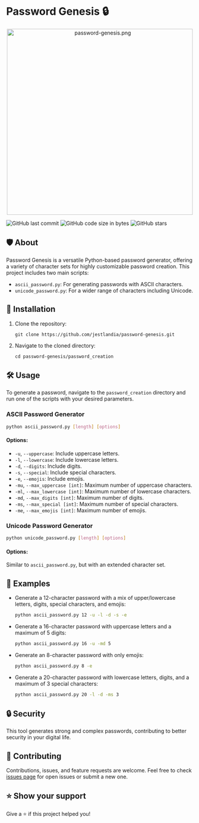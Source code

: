 # Password Genesis 🔒

<p align="center">
  <img src="https://i.imgur.com/hjcOJxj.png" alt="password-genesis.png" width="500" style="display: block; margin: 0 auto;">
</p>

![GitHub last commit](https://img.shields.io/github/last-commit/jestlandia/password-genesis)
![GitHub code size in bytes](https://img.shields.io/github/languages/code-size/jestlandia/password-genesis)
![GitHub stars](https://img.shields.io/github/stars/jestlandia/password-genesis?style=social)

## 🛡️ About

Password Genesis is a versatile Python-based password generator, offering a variety of character sets for highly customizable password creation. This project includes two main scripts:
- `ascii_password.py`: For generating passwords with ASCII characters.
- `unicode_password.py`: For a wider range of characters including Unicode.

## 🚀 Installation

1. Clone the repository:
   ```
   git clone https://github.com/jestlandia/password-genesis.git
   ```
2. Navigate to the cloned directory:
   ```
   cd password-genesis/password_creation
   ```

## 🛠️ Usage

To generate a password, navigate to the `password_creation` directory and run one of the scripts with your desired parameters.

### ASCII Password Generator

```bash
python ascii_password.py [length] [options]
```

#### Options:
- `-u`, `--uppercase`: Include uppercase letters.
- `-l`, `--lowercase`: Include lowercase letters.
- `-d`, `--digits`: Include digits.
- `-s`, `--special`: Include special characters.
- `-e`, `--emojis`: Include emojis.
- `-mu`, `--max_uppercase [int]`: Maximum number of uppercase characters.
- `-ml`, `--max_lowercase [int]`: Maximum number of lowercase characters.
- `-md`, `--max_digits [int]`: Maximum number of digits.
- `-ms`, `--max_special [int]`: Maximum number of special characters.
- `-me`, `--max_emojis [int]`: Maximum number of emojis.

### Unicode Password Generator

```bash
python unicode_password.py [length] [options]
```

#### Options:
Similar to `ascii_password.py`, but with an extended character set.

## 🌟 Examples

- Generate a 12-character password with a mix of upper/lowercase letters, digits, special characters, and emojis:
  ```bash
  python ascii_password.py 12 -u -l -d -s -e
  ```
- Generate a 16-character password with uppercase letters and a maximum of 5 digits:
  ```bash
  python ascii_password.py 16 -u -md 5
  ```
- Generate an 8-character password with only emojis:
  ```bash
  python ascii_password.py 8 -e
  ```
- Generate a 20-character password with lowercase letters, digits, and a maximum of 3 special characters:
  ```bash
  python ascii_password.py 20 -l -d -ms 3
  ```

## 🔒 Security

This tool generates strong and complex passwords, contributing to better security in your digital life. 

## 🤝 Contributing

Contributions, issues, and feature requests are welcome. Feel free to check [issues page](https://github.com/jestlandia/password-genesis/issues) for open issues or submit a new one.

## ⭐ Show your support

Give a ⭐️ if this project helped you!
